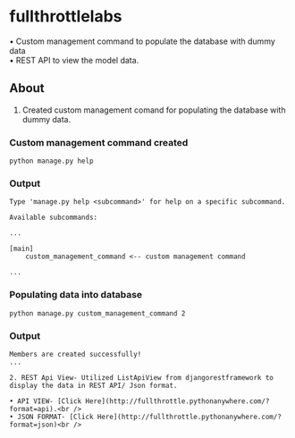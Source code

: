 # fullthrottlelabs

• Custom management command to populate the database with dummy data <br />
• REST API to view the model data. <br />

## About

1. Created custom management comand for populating the database with dummy data.

### Custom management command created

```shell
python manage.py help	
```

### Output

```shell
Type 'manage.py help <subcommand>' for help on a specific subcommand.

Available subcommands:

...

[main]
    custom_management_command <-- custom management command

...
```

### Populating data into database

```shell
python manage.py custom_management_command 2
```

### Output

```shell
Members are created successfully!
...

2. REST Api View- Utilized ListApiView from djangorestframework to display the data in REST API/ Json format.

• API VIEW- [Click Here](http://fullthrottle.pythonanywhere.com/?format=api).<br />
• JSON FORMAT- [Click Here](http://fullthrottle.pythonanywhere.com/?format=json)<br />

